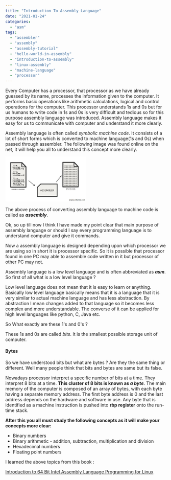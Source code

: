 ```yaml
---
title: "Introduction To Assembly Language"
date: "2021-01-24"
categories: 
  - "asm"
tags: 
  - "assembler"
  - "assembly"
  - "assembly-tutorial"
  - "hello-world-in-assembly"
  - "introduction-to-assembly"
  - "linux-assembly"
  - "machine-language"
  - "processor"
---
```


Every Computer has a processor, that processor as we have already guessed by its name, processes the information given to the computer. It performs basic operations like arithmetic calculations, logical and control operations for the computer. This processor understands 1s and 0s but for us humans to write code in 1s and 0s is very difficult and tedious so for this purpose assembly language was introduced. Assembly language makes it easy for us to communicate with computer and understand it more clearly.

Assembly language is often called _symbolic machine code_. It consists of a lot of short forms which is converted to machine language(1s and 0s) when passed through assembler. The following image was found online on the net, it will help you all to understand this concept more clearly.

<img src="/images/Assembly-Language-vs-Machine-Language-1.png" class="center" style="width: 50%">



The above process of converting assembly language to machine code is called as **_assembly_**.

Ok, so up till now I think I have made my point clear that main purpose of assembly language or should I say every programming language is to understand computer and give it commands.

Now a assembly language is designed depending upon which processor we are using so in short it is processor specific. So it is possible that processor found in one PC may able to assemble code written in it but processor of other PC may not.

Assembly language is a low level language and is often abbreviated as **_asm_**. So first of all what is a low level language ?

Low level language does not mean that it is easy to learn or anything. Basically low level language basically means that it is a language that it is very similar to actual machine language and has less abstraction. By abstraction I mean changes added to that language so it becomes less complex and more understandable. The converse of it can be applied for high level languages like python, C, Java etc.

So What exactly are these 1's and 0's ?

These 1s and 0s are called _bits_. It is the smallest possible storage unit of computer.

#### Bytes

So we have understood bits but what are bytes ? Are they the same thing or different. Well many people think that bits and bytes are same but its false.

Nowadays processor interpret a specific number of bits at a time. They interpret 8 bits at a time. **This cluster of 8 bits is known as _a byte_**. The main memory of the computer is composed of an array of bytes, with each byte having a separate memory address. The first byte address is 0 and the last address depends on the hardware and software in use. Any byte that is identified as a machine instruction is pushed into **rbp register** onto the run-time stack.

**After this you all must study the following concepts as it will make your concepts more clear:**

- Binary numbers
- Binary arithmetic - addition, subtraction, multiplication and division
- Hexadecimal numbers
- Floating point numbers

I learned the above topics from this book :

[Introduction to 64 Bit Intel Assembly Language Programming for Linux](http://library.bagrintsev.me/ASM/Introduction%20to%2064bit%20Intel%20Assembly%20Language%20Programming%20for%20Linux.2011.pdf)
